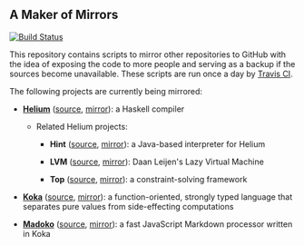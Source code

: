 ## A Maker of Mirrors

[![Build Status](https://travis-ci.org/spl/mirror-maker.svg?branch=master)](https://travis-ci.org/spl/mirror-maker)

This repository contains scripts to mirror other repositories to GitHub with the
idea of exposing the code to more people and serving as a backup if the sources
become unavailable. These scripts are run once a day by [Travis
CI](https://travis-ci.org).

The following projects are currently being mirrored:

* [**Helium**](http://foswiki.cs.uu.nl/foswiki/Helium/WebHome)
  ([source](https://svn.science.uu.nl/index.php?RID=1207),
  [mirror](https://github.com/spl/helium)):
  a Haskell compiler

  * Related Helium projects:

    * **Hint**
      ([source](https://svn.science.uu.nl/index.php?RID=1210),
      [mirror](https://github.com/spl/hint)):
      a Java-based interpreter for Helium

    * **LVM**
      ([source](https://svn.science.uu.nl/index.php?RID=1218),
      [mirror](https://github.com/spl/lvm)):
      Daan Leijen's Lazy Virtual Machine

    * **Top**
      ([source](https://svn.science.uu.nl/index.php?RID=1219),
      [mirror](https://github.com/spl/top)):
      a constraint-solving framework

* [**Koka**](https://www.microsoft.com/en-us/research/project/koka/)
  ([source](https://koka.codeplex.com/),
  [mirror](https://github.com/spl/koka)):
  a function-oriented, strongly typed language that separates pure values from
  side-effecting computations

* [**Madoko**](https://www.madoko.net/)
  ([source](https://madoko.codeplex.com/),
  [mirror](https://github.com/spl/madoko)):
  a fast JavaScript Markdown processor written in Koka
